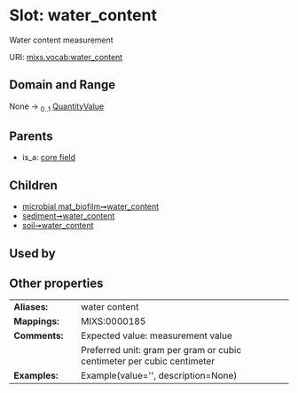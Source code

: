 
# Slot: water_content


Water content measurement

URI: [mixs.vocab:water_content](https://w3id.org/mixs/vocab/water_content)


## Domain and Range

None &#8594;  <sub>0..1</sub> [QuantityValue](QuantityValue.md)

## Parents

 *  is_a: [core field](core_field.md)

## Children

 *  [microbial mat_biofilm➞water_content](microbial_mat_biofilm_water_content.md)
 *  [sediment➞water_content](sediment_water_content.md)
 *  [soil➞water_content](soil_water_content.md)

## Used by


## Other properties

|  |  |  |
| --- | --- | --- |
| **Aliases:** | | water content |
| **Mappings:** | | MIXS:0000185 |
| **Comments:** | | Expected value: measurement value |
|  | | Preferred unit: gram per gram or cubic centimeter per cubic centimeter |
| **Examples:** | | Example(value='', description=None) |

